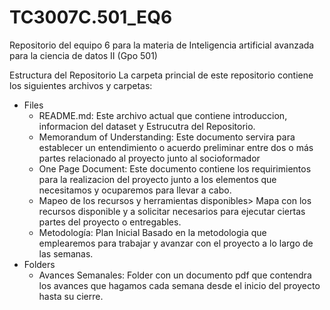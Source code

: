 # TC3007C.501_EQ6
Repositorio del equipo 6 para la materia de Inteligencia artificial avanzada para la ciencia de datos II (Gpo 501)

 Estructura del Repositorio 
La carpeta princial  de este repositorio contiene los siguientes archivos y carpetas:

- Files
   - README.md: Este archivo actual que contiene introduccion, informacion del dataset y Estrucutra del Repositorio.
   - Memorandum of Understanding: Este documento servira para establecer un entendimiento o acuerdo preliminar entre dos o más partes relacionado al proyecto junto al socioformador
   - One Page Document: Este documento contiene los requirimientos para la realizacion del proyecto junto a los elementos que necesitamos y ocuparemos para llevar a cabo.
   - Mapeo de los recursos y herramientas disponibles> Mapa con los recursos disponible y a solicitar necesarios para ejecutar ciertas partes del proyecto o entregables.
   - Metodología: Plan Inicial Basado en la metodologia que emplearemos para trabajar y avanzar con el proyecto a lo largo de las semanas.
- Folders
   - Avances Semanales: Folder con un documento pdf que contendra los avances que hagamos cada semana desde el inicio del proyecto hasta su cierre.
   
